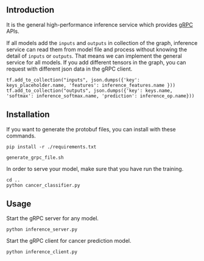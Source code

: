 ## Introduction

It is the general high-performance inference service which provides [gRPC](https://github.com/grpc/grpc) APIs.

If all models add the `inputs` and `outputs` in collection of the graph, inference service can read them from model file and process without knowing the detail of `inputs` or `outputs`. That means we can implement the general service for all models. If you add different tensors in the graph, you can request with different json data in the gRPC client.

```
tf.add_to_collection("inputs", json.dumps({'key': keys_placeholder.name, 'features': inference_features.name }))
tf.add_to_collection("outputs", json.dumps({'key': keys.name, 'softmax': inference_softmax.name, 'prediction': inference_op.name}))
```

## Installation

If you want to generate the protobuf files, you can install with these commands.

```
pip install -r ./requirements.txt

generate_grpc_file.sh
```

In order to serve your model, make sure that you have run the training.

```
cd ..
python cancer_classifier.py
```

## Usage

Start the gRPC server for any model.

```
python inference_server.py
```

Start the gRPC client for cancer prediction model.

```
python inference_client.py
```
